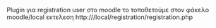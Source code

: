 Plugin για registration user στο moodle
το τοποθετούμε στον φάκελο moodle/local
εκτελεση http://<to site mas>/local/registration/registration.php
